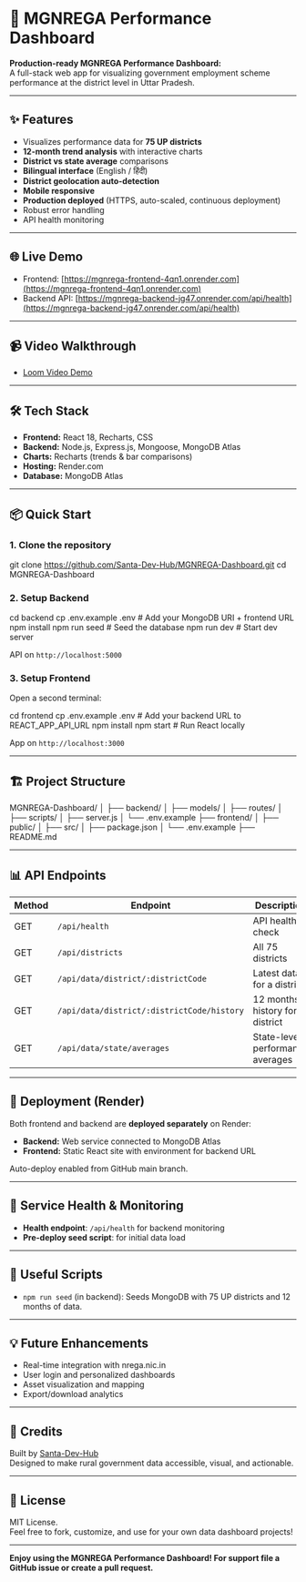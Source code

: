 # 🚀 MGNREGA Performance Dashboard

**Production-ready MGNREGA Performance Dashboard:**  
A full-stack web app for visualizing government employment scheme performance at the district level in Uttar Pradesh.

---

## ✨ Features

- Visualizes performance data for **75 UP districts**
- **12-month trend analysis** with interactive charts
- **District vs state average** comparisons
- **Bilingual interface** (English / हिंदी)
- **District geolocation auto-detection**
- **Mobile responsive**
- **Production deployed** (HTTPS, auto-scaled, continuous deployment)
- Robust error handling
- API health monitoring

---

## 🌐 Live Demo

- Frontend: [https://mgnrega-frontend-4qn1.onrender.com](https://mgnrega-frontend-4qn1.onrender.com)
- Backend API: [https://mgnrega-backend-jg47.onrender.com/api/health](https://mgnrega-backend-jg47.onrender.com/api/health)

---

## 📹 Video Walkthrough

- [Loom Video Demo](https://loom.com/share/YOUR_LOOM_ID)

---

## 🛠️ Tech Stack

- **Frontend:** React 18, Recharts, CSS
- **Backend:** Node.js, Express.js, Mongoose, MongoDB Atlas
- **Charts:** Recharts (trends & bar comparisons)
- **Hosting:** Render.com
- **Database:** MongoDB Atlas

---

## 📦 Quick Start

### 1. Clone the repository

git clone https://github.com/Santa-Dev-Hub/MGNREGA-Dashboard.git
cd MGNREGA-Dashboard

### 2. Setup Backend

cd backend
cp .env.example .env # Add your MongoDB URI + frontend URL
npm install
npm run seed # Seed the database
npm run dev # Start dev server

API on `http://localhost:5000`

### 3. Setup Frontend

Open a second terminal:

cd frontend
cp .env.example .env # Add your backend URL to REACT_APP_API_URL
npm install
npm start # Run React locally

App on `http://localhost:3000`

---

## 🏗️ Project Structure
MGNREGA-Dashboard/
│
├── backend/
│ ├── models/
│ ├── routes/
│ ├── scripts/
│ ├── server.js
│ └── .env.example
├── frontend/
│ ├── public/
│ ├── src/
│ ├── package.json
│ └── .env.example
├── README.md


---

## 📊 API Endpoints

| Method | Endpoint                                       | Description                     |
|--------|------------------------------------------------|---------------------------------|
| GET    | `/api/health`                                  | API health check                |
| GET    | `/api/districts`                               | All 75 districts                |
| GET    | `/api/data/district/:districtCode`             | Latest data for a district      |
| GET    | `/api/data/district/:districtCode/history`     | 12 months history for a district|
| GET    | `/api/data/state/averages`                     | State-level performance averages|

---

## 🚢 Deployment (Render)

Both frontend and backend are **deployed separately** on Render:
- **Backend:** Web service connected to MongoDB Atlas
- **Frontend:** Static React site with environment for backend URL

Auto-deploy enabled from GitHub main branch.

---

## 🚦 Service Health & Monitoring

- **Health endpoint**: `/api/health` for backend monitoring
- **Pre-deploy seed script**: for initial data load

---

## 🤖 Useful Scripts

- `npm run seed` (in backend): Seeds MongoDB with 75 UP districts and 12 months of data.

---

## 💡 Future Enhancements

- Real-time integration with nrega.nic.in
- User login and personalized dashboards
- Asset visualization and mapping
- Export/download analytics

---

## 🙏 Credits

Built by [Santa-Dev-Hub](https://github.com/Santa-Dev-Hub)  
Designed to make rural government data accessible, visual, and actionable.

---

## 📝 License

MIT License.  
Feel free to fork, customize, and use for your own data dashboard projects!

---

**Enjoy using the MGNREGA Performance Dashboard! For support file a GitHub issue or create a pull request.**


